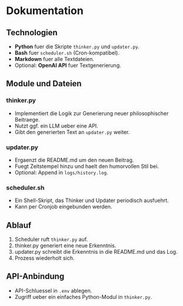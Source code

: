 # Dokumentation

## Technologien
- **Python** fuer die Skripte `thinker.py` und `updater.py`.
- **Bash** fuer `scheduler.sh` (Cron-kompatibel).
- **Markdown** fuer alle Textdateien.
- Optional: **OpenAI API** fuer Textgenerierung.

## Module und Dateien
### thinker.py
- Implementiert die Logik zur Generierung neuer philosophischer Beitraege.
- Nutzt ggf. ein LLM ueber eine API.
- Gibt den generierten Text an `updater.py` weiter.

### updater.py
- Ergaenzt die README.md um den neuen Beitrag.
- Fuegt Zeitstempel hinzu und haelt den humorvollen Stil bei.
- Optional: Append in `logs/history.log`.

### scheduler.sh
- Ein Shell-Skript, das Thinker und Updater periodisch ausfuehrt.
- Kann per Cronjob eingebunden werden.

## Ablauf
1. Scheduler ruft `thinker.py` auf.
2. thinker.py generiert eine neue Erkenntnis.
3. updater.py schreibt die Erkenntnis in die README.md und das Log.
4. Prozess wiederholt sich.

## API-Anbindung
- API-Schluessel in `.env` ablegen.
- Zugriff ueber ein einfaches Python-Modul in `thinker.py`.
